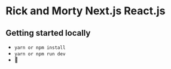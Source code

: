 # Rick and Morty Next.js React.js

## Getting started locally
* `yarn or npm install`
* `yarn or npm run dev`
* 🚀
